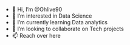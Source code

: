 - 👋 Hi, I’m @Ohlive90
- 👀 I’m interested in Data Science 
- 🌱 I’m currently learning Data analytics 
- 💞️ I’m looking to collaborate on Tech projects 
- 📫 Reach over here

<!---
Ohlive90/Ohlive90 is a ✨ special ✨ repository because its `README.md` (this file) appears on your GitHub profile.
You can click the Preview link to take a look at your changes.
--->
